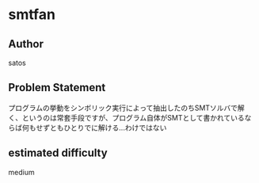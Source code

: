 # smtfan

## Author
satos

## Problem Statement

プログラムの挙動をシンボリック実行によって抽出したのちSMTソルバで解く、というのは常套手段ですが、プログラム自体がSMTとして書かれているならば何もせずともひとりでに解ける...わけではない

## estimated difficulty
medium
